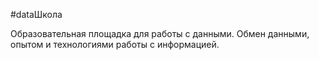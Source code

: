#dataШкола

Образовательная площадка для работы с данными. Обмен данными, опытом и технологиями работы с информацией.
